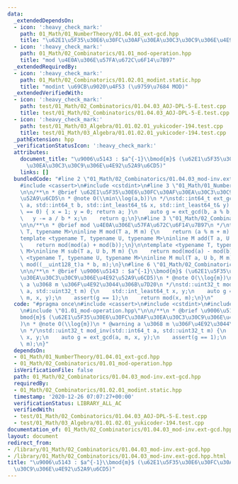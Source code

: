 ```yaml
---
data:
  _extendedDependsOn:
  - icon: ':heavy_check_mark:'
    path: 01_Math/01_NumberTheory/01.04.01_ext-gcd.hpp
    title: "\u62E1\u5F35\u30E6\u30FC\u30AF\u30EA\u30C3\u30C9\u306E\u4E92\u52A9\u6CD5"
  - icon: ':heavy_check_mark:'
    path: 01_Math/02_Combinatorics/01.01_mod-operation.hpp
    title: "mod \u4E0A\u306E\u57FA\u672C\u6F14\u7B97"
  _extendedRequiredBy:
  - icon: ':heavy_check_mark:'
    path: 01_Math/02_Combinatorics/01.02.01_modint.static.hpp
    title: "modint \u69CB\u9020\u4F53 (\u9759\u7684 MOD)"
  _extendedVerifiedWith:
  - icon: ':heavy_check_mark:'
    path: test/01_Math/02_Combinatorics/01.04.03_AOJ-DPL-5-E.test.cpp
    title: test/01_Math/02_Combinatorics/01.04.03_AOJ-DPL-5-E.test.cpp
  - icon: ':heavy_check_mark:'
    path: test/01_Math/03_Algebra/01.01.02.01_yukicoder-194.test.cpp
    title: test/01_Math/03_Algebra/01.01.02.01_yukicoder-194.test.cpp
  _pathExtension: hpp
  _verificationStatusIcon: ':heavy_check_mark:'
  attributes:
    document_title: "\u9006\u5143 : $a^{-1}\\bmod{m}$ (\u62E1\u5F35\u30E6\u30FC\u30AF\
      \u30EA\u30C3\u30C9\u306E\u4E92\u52A9\u6CD5)"
    links: []
  bundledCode: "#line 2 \"01_Math/02_Combinatorics/01.04.03_mod-inv.ext-gcd.hpp\"\n\
    #include <cassert>\n#include <cstdint>\n#line 3 \"01_Math/01_NumberTheory/01.04.01_ext-gcd.hpp\"\
    \n\n/**\n * @brief \u62E1\u5F35\u30E6\u30FC\u30AF\u30EA\u30C3\u30C9\u306E\u4E92\
    \u52A9\u6CD5\n * @note O(\\min\\log(a,b))\n */\nstd::int64_t ext_gcd(std::int64_t\
    \ a, std::int64_t b, std::int_least64_t& x, std::int_least64_t& y) {\n    if (b\
    \ == 0) { x = 1; y = 0; return a; }\n    auto g = ext_gcd(b, a % b, y, x);\n \
    \   y -= a / b * x;\n    return g;\n}\n#line 3 \"01_Math/02_Combinatorics/01.01_mod-operation.hpp\"\
    \n\n/**\n * @brief mod \u4E0A\u306E\u57FA\u672C\u6F14\u7B97\n */\ntemplate <typename\
    \ T, typename M>\ninline M mod(T a, M m) {\n    return (a % m + m) % m;\n}\n\n\
    template <typename T, typename U, typename M>\ninline M add(T a, U b, M m) {\n\
    \    return mod(mod(a) + mod(b));\n}\n\ntemplate <typename T, typename U, typename\
    \ M>\ninline M sub(T a, U b, M m) {\n    return mod(mod(a) - mod(b));\n}\n\ntemplate\
    \ <typename T, typename U, typename M>\ninline M mul(T a, U b, M m) {\n    return\
    \ mod((__uint128_t)a * b, m);\n}\n#line 6 \"01_Math/02_Combinatorics/01.04.03_mod-inv.ext-gcd.hpp\"\
    \n\n/**\n * @brief \u9006\u5143 : $a^{-1}\\bmod{m}$ (\u62E1\u5F35\u30E6\u30FC\u30AF\
    \u30EA\u30C3\u30C9\u306E\u4E92\u52A9\u6CD5)\n * @note O(\\log{m})\n * @warning\
    \ a \u3068 m \u306F\u4E92\u3044\u306B\u7D20\n */\nstd::uint32_t mod_inv(std::int64_t\
    \ a, std::uint32_t m) {\n    std::int_least64_t x, y;\n    auto g = ext_gcd(a,\
    \ m, x, y);\n    assert(g == 1);\n    return mod(x, m);\n}\n"
  code: "#pragma once\n#include <cassert>\n#include <cstdint>\n#include \"../01_NumberTheory/01.04.01_ext-gcd.hpp\"\
    \n#include \"01.01_mod-operation.hpp\"\n\n/**\n * @brief \u9006\u5143 : $a^{-1}\\\
    bmod{m}$ (\u62E1\u5F35\u30E6\u30FC\u30AF\u30EA\u30C3\u30C9\u306E\u4E92\u52A9\u6CD5\
    )\n * @note O(\\log{m})\n * @warning a \u3068 m \u306F\u4E92\u3044\u306B\u7D20\
    \n */\nstd::uint32_t mod_inv(std::int64_t a, std::uint32_t m) {\n    std::int_least64_t\
    \ x, y;\n    auto g = ext_gcd(a, m, x, y);\n    assert(g == 1);\n    return mod(x,\
    \ m);\n}"
  dependsOn:
  - 01_Math/01_NumberTheory/01.04.01_ext-gcd.hpp
  - 01_Math/02_Combinatorics/01.01_mod-operation.hpp
  isVerificationFile: false
  path: 01_Math/02_Combinatorics/01.04.03_mod-inv.ext-gcd.hpp
  requiredBy:
  - 01_Math/02_Combinatorics/01.02.01_modint.static.hpp
  timestamp: '2020-12-26 07:07:27+00:00'
  verificationStatus: LIBRARY_ALL_AC
  verifiedWith:
  - test/01_Math/02_Combinatorics/01.04.03_AOJ-DPL-5-E.test.cpp
  - test/01_Math/03_Algebra/01.01.02.01_yukicoder-194.test.cpp
documentation_of: 01_Math/02_Combinatorics/01.04.03_mod-inv.ext-gcd.hpp
layout: document
redirect_from:
- /library/01_Math/02_Combinatorics/01.04.03_mod-inv.ext-gcd.hpp
- /library/01_Math/02_Combinatorics/01.04.03_mod-inv.ext-gcd.hpp.html
title: "\u9006\u5143 : $a^{-1}\\bmod{m}$ (\u62E1\u5F35\u30E6\u30FC\u30AF\u30EA\u30C3\
  \u30C9\u306E\u4E92\u52A9\u6CD5)"
---
```


